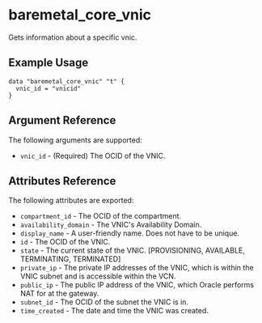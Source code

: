 # baremetal\_core\_vnic

Gets information about a specific vnic.

## Example Usage

```
data "baremetal_core_vnic" "t" {
  vnic_id = "vnicid"
}
```

## Argument Reference

The following arguments are supported:

* `vnic_id` - (Required) The OCID of the VNIC.

## Attributes Reference

The following attributes are exported:

* `compartment_id` - The OCID of the compartment.
* `availability_domain` - The VNIC's Availability Domain.
* `display_name` - A user-friendly name. Does not have to be unique.
* `id` - The OCID of the VNIC.
* `state` - The current state of the VNIC. [PROVISIONING, AVAILABLE, TERMINATING, TERMINATED]
* `private_ip` - The private IP addresses of the VNIC, which is within the VNIC subnet and is accessible within the VCN.
* `public_ip` - The public IP address of the VNIC, which Oracle performs NAT for at the gateway.
* `subnet_id` - The OCID of the subnet the VNIC is in.
* `time_created` - The date and time the VNIC was created.
